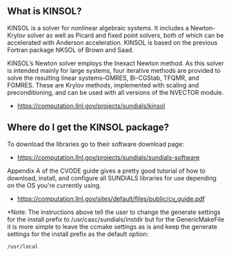 ## What is KINSOL?

KINSOL is a solver for nonlinear algebraic systems. It includes a Newton-Krylov solver as well as Picard and fixed point solvers, both of which can be accelerated with Anderson acceleration. KINSOL is based on the previous Fortran package NKSOL of Brown and Saad.

KINSOL’s Newton solver employs the Inexact Newton method. As this solver is intended mainly for large systems, four iterative methods are provided to solve the resulting linear systems–GMRES, Bi-CGStab, TFQMR, and FGMRES. These are Krylov methods, implemented with scaling and preconditioning, and can be used with all versions of the NVECTOR module.

 - https://computation.llnl.gov/projects/sundials/kinsol

## Where do I get the KINSOL package?

To download the libraries go to their software download page:

 - https://computation.llnl.gov/projects/sundials/sundials-software

Appendix A of the CVODE guide gives a pretty good tutorial of how to download, install, and configure all SUNDIALS libraries for use depending on the OS you're currently using. 

 - https://computation.llnl.gov/sites/default/files/public/cv_guide.pdf
 
*Note: The instructions above tell the user to change the generate settings for the install prefix to /usr/casc/sundials/instdir but for the GenericMakeFile it is more simple to leave the ccmake settings as is and keep the generate settings for the install prefix as the default option:

```
/usr/local
```





